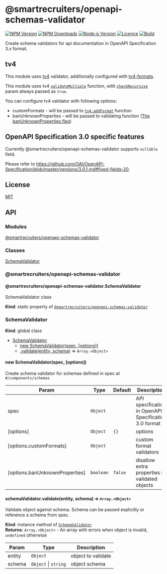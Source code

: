 # @smartrecruiters/openapi-schemas-validator

[![NPM Version][npm-image]][npm-url]
[![NPM Downloads][downloads-image]][downloads-url]
[![Node.js Version][node-version-image]][node-version-url]
[![Licence][license-image]][license-url]
[![Build][travis-image]][travis-url]

Create schema validators for api documentation in OpenAPI Specification 3.x format.

## tv4

This module uses [tv4](https://www.npmjs.com/package/tv4) validator, additionally
configured with [tv4-formats](https://www.npmjs.com/package/tv4-formats).

This module uses tv4 [`validateMultiple`](https://www.npmjs.com/package/tv4#usage-3-multiple-errors) function,
with [`checkRecursive`](https://github.com/geraintluff/tv4#cyclical-javascript-objects) param always passed as `true`.

You can configure tv4 validator with following options: 
 * customFormats - will be passed to [`tv4.addFormat`](https://www.npmjs.com/package/tv4#addformatformat-validationfunction) function 
 * banUnknownProperties - will be passed to validating function ([The banUnknownProperties flag](https://www.npmjs.com/package/tv4#the-banunknownproperties-flag))
 
## OpenAPI Specification 3.0 specific features

Currently @smartrecruiters/openapi-schemas-validator supports `nullable` field.

Please refer to https://github.com/OAI/OpenAPI-Specification/blob/master/versions/3.0.1.md#fixed-fields-20.

## License

[MIT](LICENSE)

[npm-image]: https://img.shields.io/npm/v/@smartrecruiters/openapi-schemas-validator.svg
[npm-url]: https://www.npmjs.com/package/@smartrecruiters/openapi-schemas-validator
[downloads-image]: https://img.shields.io/npm/dm/@smartrecruiters/openapi-schemas-validator.svg
[downloads-url]: https://www.npmjs.com/package/@smartrecruiters/openapi-schemas-validator
[node-version-image]: https://img.shields.io/node/v/@smartrecruiters/openapi-schemas-validator.svg
[node-version-url]: https://nodejs.org/en/download/
[license-url]: https://github.com/smartrecruiters/openapi-schemas-validator/blob/master/LICENSE
[license-image]: https://img.shields.io/npm/l/@smartrecruiters/openapi-schemas-validator.svg
[travis-url]: https://travis-ci.org/smartrecruiters/openapi-schemas-validator
[travis-image]: https://api.travis-ci.org/smartrecruiters/openapi-schemas-validator.svg?branch=master
## API


### Modules

<dl>
<dt><a href="#module_@smartrecruiters/openapi-schemas-validator">@smartrecruiters/openapi-schemas-validator</a></dt>
<dd></dd>
</dl>

### Classes

<dl>
<dt><a href="#SchemaValidator">SchemaValidator</a></dt>
<dd></dd>
</dl>

<a name="module_@smartrecruiters/openapi-schemas-validator"></a>

### @smartrecruiters/openapi-schemas-validator
<a name="module_@smartrecruiters/openapi-schemas-validator.SchemaValidator"></a>

#### @smartrecruiters/openapi-schemas-validator.SchemaValidator
SchemaValidator class

**Kind**: static property of [<code>@smartrecruiters/openapi-schemas-validator</code>](#module_@smartrecruiters/openapi-schemas-validator)  
<a name="SchemaValidator"></a>

### SchemaValidator
**Kind**: global class  

* [SchemaValidator](#SchemaValidator)
    * [new SchemaValidator(spec, [options])](#new_SchemaValidator_new)
    * [.validate(entity, schema)](#SchemaValidator+validate) ⇒ <code>Array.&lt;Object&gt;</code>

<a name="new_SchemaValidator_new"></a>

#### new SchemaValidator(spec, [options])
Create schema validator for schemas defined in spec at `#/components/schemas`


| Param | Type | Default | Description |
| --- | --- | --- | --- |
| spec | <code>Object</code> |  | API specification in OpenAPI Specification 3.0 format |
| [options] | <code>Object</code> | <code>{}</code> | options |
| [options.customFormats] | <code>Object</code> |  | custom format validators |
| [options.banUnknownProperties] | <code>boolean</code> | <code>false</code> | disallow extra properties in validated objects |

<a name="SchemaValidator+validate"></a>

#### schemaValidator.validate(entity, schema) ⇒ <code>Array.&lt;Object&gt;</code>
Validate object against schema. Schema can be passed explicitly or reference a schema from spec.

**Kind**: instance method of [<code>SchemaValidator</code>](#SchemaValidator)  
**Returns**: <code>Array.&lt;Object&gt;</code> - An array with errors when object is invalid, `undefined` otherwise  

| Param | Type | Description |
| --- | --- | --- |
| entity | <code>Object</code> | object to validate |
| schema | <code>Object</code> \| <code>string</code> | object schema |

